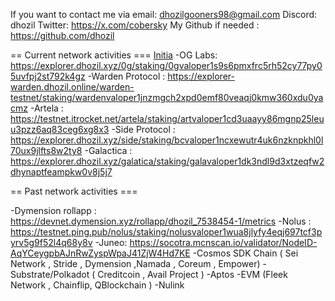 If you want to contact me via email: dhozilgooners98@gmail.com
Discord: dhozil
Twitter: https://x.com/cobersky
My Github if needed : https://github.com/dhozil

== Current network activities ===
[Initia](https://scan.testnet.initia.xyz/initiation-1/validators/initvaloper18qclh0e4g7pt5vh3tfa4zkz97y2dw85ugvzg8v/overview)
-OG Labs: https://explorer.dhozil.xyz/0g/staking/0gvaloper1s9s6pmxfrc5rh52cy77py05uvfpj2st792k4gz
-Warden Protocol : https://explorer-warden.dhozil.online/warden-testnet/staking/wardenvaloper1jnzmgch2xpd0emf80veaqj0kmw360xdu0yacmz
-Artela : https://testnet.itrocket.net/artela/staking/artvaloper1cd3uaayy86mgnp25leuu3pzz6aq83ceg6xg8x3
-Side Protocol : https://explorer.dhozil.xyz/side/staking/bcvaloper1ncxewutr4uk6nzknpkhl0l70ux9jlfts8w2ty8
-Galactica : https://explorer.dhozil.xyz/galatica/staking/galavaloper1dk3ndl9d3xtzeqfw2dhynaptfeampkw0v8j5j7

== Past network activities ===

-Dymension rollapp : https://devnet.dymension.xyz/rollapp/dhozil_7538454-1/metrics
-Nolus : https://testnet.ping.pub/nolus/staking/nolusvaloper1wua8jlyfy4eqj697tcf3pyrv5g9f52l4q68y8v
-Juneo: https://socotra.mcnscan.io/validator/NodeID-AqYCeygpbAJnRwZyspWpaJ41ZjW4Hd7KE
-Cosmos SDK Chain ( Sei Network , Stride , Dymension ,Namada ,  Coreum , Empower) 
-Substrate/Polkadot ( Creditcoin , Avail Project )
-Aptos 
-EVM (Fleek Network , Chainflip, QBlockchain )
-Nulink 
